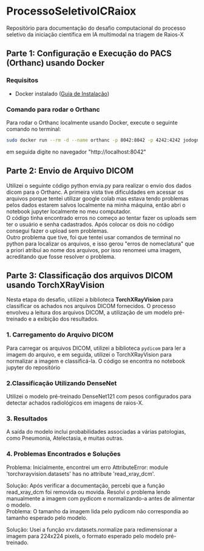# ProcessoSeletivoICRaiox
Repositório para documentação do desafio computacional do processo seletivo da iniciação científica em IA multimodal na triagem de Raios-X

## Parte 1: Configuração e Execução do PACS (Orthanc) usando Docker

### Requisitos

- Docker instalado ([Guia de Instalação](https://docs.docker.com/get-docker/))

### Comando para rodar o Orthanc

Para rodar o Orthanc localmente usando Docker, execute o seguinte comando no terminal:

```bash
sudo docker run --rm -d --name orthanc -p 8042:8042 -p 4242:4242 jodogne/orthanc-plugins
```
em seguida digite no navegador "http://localhost:8042"

## Parte 2: Envio de Arquivo DICOM
 Utilizei o seguinte código python envia.py para realizar o envio dos dados dicom para o Orthanc. A primeira vista tive dificuldades em acessar os arquivos porque tentei utilizar google colab mas estava tendo problemas pelos dados estarem salvos localmente na minha máquina, então abri o notebook jupyter localmente no meu computador.  
 O código tinha encontrado erros no começo ao tentar fazer os uploads sem ter o usuário e senha cadastrados. Após colocar os dois no código consegui fazer o upload sem problemas.  
 Outro problema que tive, foi que tentei usar comandos de terminal no python para localizar os arquivos, e isso gerou "erros de nomeclatura" que a priori atribuí ao nome dos arquivos, por isso renomeei uma imagem, acreditando que fosse resolver o problema.  
 
## Parte 3: Classificação dos arquivos DICOM usando TorchXRayVision

Nesta etapa do desafio, utilizei a biblioteca **TorchXRayVision** para classificar os achados nos arquivos DICOM fornecidos. O processo envolveu a leitura dos arquivos DICOM, a utilização de um modelo pré-treinado e a exibição dos resultados.
 
### 1. Carregamento do Arquivo DICOM  
Para carregar os arquivos DICOM, utilizei a biblioteca `pydicom` para ler a imagem do arquivo, e em seguida, utilizei o TorchXRayVision para normalizar a imagem e classificá-la. O código se encontra no notebook jupyter do repositório

### 2.Classificação Utilizando DenseNet
Utilizei o modelo pré-treinado DenseNet121 com pesos configurados para detectar achados radiológicos em imagens de raios-X.

### 3. Resultados
A saída do modelo inclui probabilidades associadas a várias patologias, como Pneumonia, Atelectasia, e muitas outras.

### 4. Problemas Encontrados e Soluções
Problema: Inicialmente, encontrei um erro AttributeError: module 'torchxrayvision.datasets' has no attribute 'read_xray_dcm'.  

Solução: Após verificar a documentação, percebi que a função read_xray_dcm foi removida ou movida. Resolvi o problema lendo manualmente a imagem com pydicom e normalizando-a antes de alimentar o modelo.  
Problema: O tamanho da imagem lida pelo pydicom não correspondia ao tamanho esperado pelo modelo.  

Solução: Usei a função xrv.datasets.normalize para redimensionar a imagem para 224x224 pixels, o formato esperado pelo modelo pré-treinado.  
